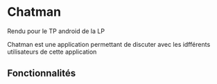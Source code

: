 # Chatman
Rendu pour le TP android de la LP

Chatman est une application permettant de discuter avec les idfférents utilisateurs de cette application

## Fonctionnalités
